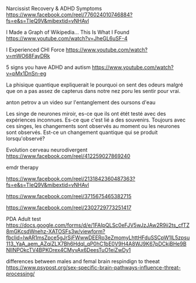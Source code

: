 
Narcissist Recovery & ADHD Symptoms
https://www.facebook.com/reel/776024010746884?fs=e&s=TIeQ9V&mibextid=vNHAvl


I Made a Graph of Wikipedia... This Is What I Found
https://www.youtube.com/watch?v=JheGL6uSF-4


I Experienced CHI Force
https://www.youtube.com/watch?v=mWO68FayDRk


5 signs you have ADHD and autism
https://www.youtube.com/watch?v=pMx1DnSn-eg

La phisique quantique expliquerait le pourquoi on sent des odeurs malgré que on a pas assez de capterus dans notre nez poru les sentir pour vrai.


anton petrov a un video sur l'entanglement des oursons d'eau


Les singe de neurones miroir, es-ce que ils ont étét testé avec des expériences inconnues. Es-ce que c'est lié a des souvenirs.
Toujours avec ces singes, les changements sont observés au moment ou les neurones sont observés. Est-ce un changement quantique qui se produit lorsqu'observé?

Evolution cerveau neurodivergent
https://www.facebook.com/reel/412259027869240


emdr therapy

https://www.facebook.com/reel/2131842360487363?fs=e&s=TIeQ9V&mibextid=vNHAvl

https://www.facebook.com/reel/3715675465382715

https://www.facebook.com/reel/2302729773251417

PDA Adult test
https://docs.google.com/forms/d/e/1FAIpQLSc0eFJV5wJzJAw2R9ii2ts_cfTZ8mGKcsdWnehz-XATOSFs3w/viewform?fbclid=IwAR1msZpce5gJrSjFWwwDEERo3eZmomyLhttHFduSSCpW1lL5zpsu113_YaA_aem_AZqiZLX7Bh6Hdql_qP0hC1bE0V9H4A8WJ9K67pDCkjBHe9BNIINPOkcTV4BPKOrex4CMyvAx6DeesTuO1eiZwDy1

 differences between males and femal brain respindign to theeat 
https://www.psypost.org/sex-specific-brain-pathways-influence-threat-processing/